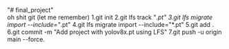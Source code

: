 "# final_project"  <br>
oh shit git (let me remember)
1.git init
2.git lfs track "*.pt"
3.git lfs migrate import --include="*.pt"
4.git lfs migrate import --include="*.pt"
5.git add .
6.git commit -m "Add project with yolov8x.pt using LFS"
7.git push -u origin main --force.
